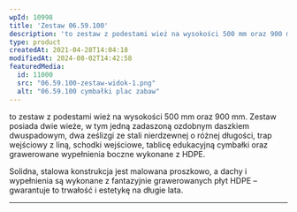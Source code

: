 ```yaml
---
wpId: 10998
title: 'Zestaw 06.59.100'
description: 'to zestaw z podestami wież na wysokości 500 mm oraz 900 mm. Zestaw posiada dwie wieże, w tym jedną zadaszoną ozdobnym daszkiem dwuspadowym, dwa ześlizgi ze stali nierdzewnej o różnej długości, trap wejściowy z liną, schodki wejściowe, tablicę edukacyjną cymbałki oraz grawerowane wypełnienia boczne wykonane z HDPE. Solidna, stalowa konstrukcja jest malowana proszkowo, a dachy ...'
type: product
createdAt: 2021-04-28T14:04:18
modifiedAt: 2024-08-02T14:42:58
featuredMedia:
  id: 11000
  src: "06.59.100-zestaw-widok-1.png"
  alt: "06.59.100 cymbałki plac zabaw"
---
```



to zestaw z podestami wież na wysokości 500 mm oraz 900 mm. Zestaw posiada dwie wieże, w tym jedną zadaszoną ozdobnym daszkiem dwuspadowym, dwa ześlizgi ze stali nierdzewnej o różnej długości, trap wejściowy z liną, schodki wejściowe, tablicę edukacyjną cymbałki oraz grawerowane wypełnienia boczne wykonane z HDPE.

Solidna, stalowa konstrukcja jest malowana proszkowo, a dachy i wypełnienia są wykonane z fantazyjnie grawerowanych płyt HDPE – gwarantuje to trwałość i estetykę na długie lata.

* * *